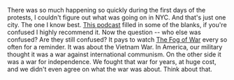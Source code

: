 There was so much happening so quickly during the first days of the protests, I couldn't figure out what was going on in NYC. And that's just one city. The one I know best. <a href="https://www.nytimes.com/2020/06/08/podcasts/the-daily/police-brutality-protests.html">This podcast</a> filled in some of the blanks, if you're confused I highly recommend it. Now the question -- who else was confused? Are they still confused? It pays to watch <a href="https://en.wikipedia.org/wiki/The_Fog_of_War">The Fog of War</a> every so often for a reminder. It was about the Vietnam War. In America, our military thought it was a war against international communism. On the other side it was a war for independence. We fought that war for years, at huge cost, and we didn't even agree on what the war was about. Think about that. 
